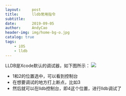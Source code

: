 ```yaml
---
layout:     post
title:      lldb常用指令
subtitle:   
date:       2019-09-05
author:     AndyCao
header-img: img/home-bg-o.jpg
catalog: true
tags:
    - iOS
    - lldb
---
```


LLDB是Xcode默认的调试器，如下图所示：
![](https://user-gold-cdn.xitu.io/2019/9/4/16cfba8d7ce9b57a?w=2250&h=1886&f=png&s=880616)
- 1和2的位置选中，可以看到控制台
- 在想要调试的地方打上断点，比如3
- 然后就可以在lldb控制台，即4这个位置，进行lldb调试了 